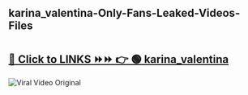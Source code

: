 
 ## karina_valentina-Only-Fans-Leaked-Videos-Files

# <h2><a href="https://mediaupload.pro?karina_valentina">🔗 Click to LINKS ⏩⏩ 👉 🟢 karina_valentina </a></h2>

<a href="https://mediaupload.pro?karina_valentina" rel="nofollow" data-target="animated-image.originalLink"><img src="https://i.ibb.co.com/xMMVF88/686577567.gif" alt="Viral Video Original" style="max-width: 100%; display: inline-block;" data-target="animated-image.originalImage"></a>